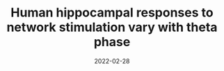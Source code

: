 ---
title: "Human hippocampal responses to network stimulation vary with theta phase"
collection: publications
permalink: 'https://www.biorxiv.org/content/10.1101/2022.02.28.482345v1'
excerpt:
date: 2022-02-28
venue: 'bioRxiv'
paperurl: 'https://www.biorxiv.org/content/10.1101/2022.02.28.482345v1'
citation: 'Lurie, S.M., Kragel, J.E., Schuele, S.U., & Voss, J.L. (under review). &quot;Human hippocampal responses to network stimulation vary with theta phase&quot; <i>bioRxiv</i>.'
---